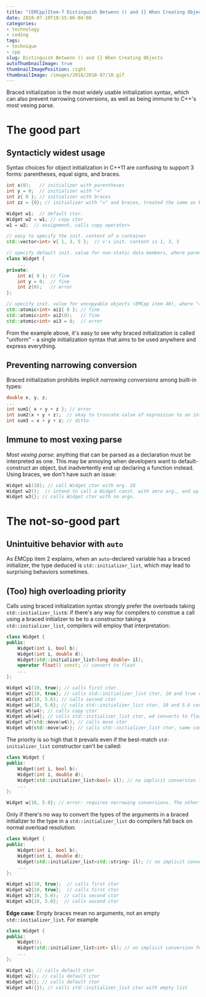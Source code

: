 ```yaml
---
title: "[EMCpp]Item-7 Distinguish Betwenn () and {} When Creating Objects"
date: 2018-07-10T18:55:06-04:00
categories:
- technology
- coding
tags:
- technique
- cpp
slug: Distinguish Betwenn () and {} When Creating Objects
autoThumbnailImage: true
thumbnailImagePosition: right
thumbnailImage: /images/2018/2018-07/10.gif
---
```


Braced initialization is the most widely usable initialization syntax, which can also prevent narrowing conversions, as well as being immune to C++'s most vexing parse.
<!--more-->
<!-- toc -->

# The good part

## Syntacticly widest usage

Syntax choices for object initialization in C++11 are confusing to support 3 forms: parentheses, equal signs, and braces.

```cpp
int x(0);   // initializer with parentheses
int y = 0;  // initializer with "="
int z{ 0 }; // initializer with braces
int zz = {0}; // initializer with "=" and braces, treated the same as braces-only version.

Widget w1;  // default ctor.
Widget w2 = w1; // copy ctor
w1 = w2;  // assignment, calls copy operator=

// easy to specify the init. content of a container
std::vector<int> v{ 1, 3, 5 };  // v's init. content is 1, 3, 5

// specify default init. value for non-static data members, where parentheses not allowed
class Widget {
    ...
private:
    int x{ 0 }; // fine
    int y = 0;  // fine
    int z(0);   // error
};

// specify init. value for uncopyable objects (EMCpp item 40), where "=" not allowed
std::atomic<int> ai1{ 0 }; // fine
std::atomic<int> ai2(0);   // fine
std::atomic<int> ai3 = 0;  // error
```

From the example above, it's easy to see why braced initialization is called "uniform" - a single initialization syntax that aims to be used anywhere and express everything.

## Preventing narrowing conversion

Braced initialization prohibits implicit _narrowing conversions_ among built-in types:

```cpp
double x, y, z;
...
int sum1{ x + y + z }; // error
int sum2(x + y + z);  // okay to truncate value of expression to an int
int sum3 = x + y + z; // ditto
```

## Immune to most vexing parse

_Most vexing parse_: anything that can be parsed as a declaration must be interpreted as one. This may be annoying when developers want to default-construct an object, but inadvertently end up declaring a function instead. Using braces, we don't have such an issue:

```cpp
Widget w1(10); // call Widget ctor with arg. 10
Widget w2();  // intend to call a Widget const. with zero arg., end up declaring a func. named w2 that returns a Widget
Widget w3{}; // calls Widget ctor with no args.
```

# The not-so-good part

## Unintuitive behavior with `auto`

As EMCpp item 2 explains, when an `auto`-declared variable has a braced initializer, the type deduced is `std::initializer_list`, which may lead to surprising behaviors sometimes.

## (Too) high overloading priority

Calls using braced initialization syntax strongly prefer the overloads taking `std::initializer_list`s: if there's any way for compilers to construe a call using a braced initializer to be to a constructor taking a `std::initializer_list`, compilers will employ that interpretation:

```cpp
class Widget {
public:
    Widget(int i, bool b);
    Widget(int i, double d);
    Widget(std::initializer_list<long double> il);
    operator float() const; // convert to float
    ...
};

Widget w1(10, true); // calls first ctor.
Widget w2{10, true}; // calls std::initializer_list ctor, 10 and true convert to long double
Widget w3(10, 5.6); // calls second ctor
Widget w4{10, 5.6}; // calls std::initializer_list ctor, 10 and 5.6 convert to long double
Widget w5(w4); // calls copy ctor
Widget w6{w4}; // calls std::initializer_list ctor, w4 converts to float, and float converts to long double
Widget w7(std::move(w4)); // calls move ctor
Widget w8{std::move(w4)}; // calls std::initializer_list ctor, same conversion as w6
```

The priority is so high that it prevails even if the best-match `std-initializer_list` constructor can't be called:

```cpp
class Widget {
public:
    Widget(int i, bool b);
    Widget(int i, double d);
    Widget(std::initializer_list<bool> il); // no implicit conversion funcs
    ...
};

Widget w{10, 5.0}; // error: requires narrowing conversions. The other callable ctors is shadowed
```

Only if there's no way to convert the types of the arguments in a braced initializer to the type in a `std::initializer_list` do compilers fall back on normal overload resolution:

```cpp
class Widget {
public:
    Widget(int i, bool b);
    Widget(int i, double d);
    Widget(std::initializer_list<std::string> il); // no implicit conversion funcs
    ...
};

Widget w1(10, true);  // calls first ctor
Widget w2{10, true};  // calls first ctor
Widget w3(10, 5.0);  // calls second ctor
Widget w3{10, 5.0};  // calls second ctor
```

**Edge case**: Empty braces mean no arguments, not an empty `std::initializer_list`. For example

```cpp
class Widget {
public:
    Widget();
    Widget(std::initializer_list<int> il); // no implicit conversion funcs
    ...
};

Widget w1; // calls default ctor
Widget w2(); // calls default ctor
Widget w3{}; // calls default ctor
Widget w4({}); // calls std::initializer_list ctor with empty list
```
